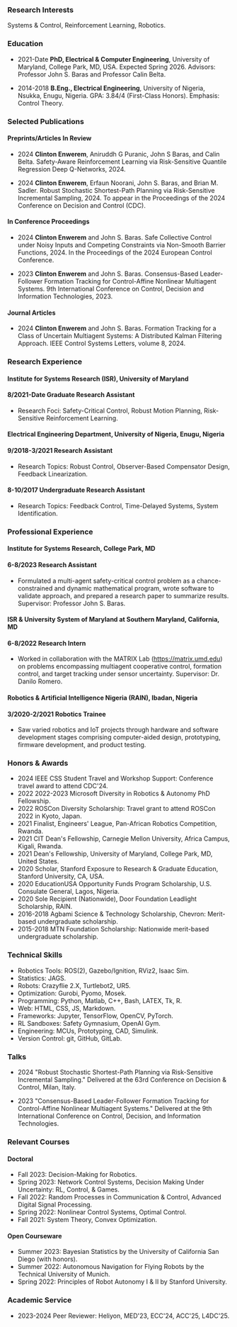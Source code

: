 ### Research Interests

Systems & Control, Reinforcement Learning, Robotics.

### Education

- 2021-Date **PhD, Electrical & Computer Engineering**, University of Maryland, College Park, MD, USA. Expected Spring 2026. Advisors: Professor John S. Baras and Professor Calin Belta.

- 2014-2018 **B.Eng., Electrical Engineering**, University of Nigeria, Nsukka, Enugu, Nigeria. GPA: 3.84/4 (First-Class Honors). Emphasis: Control Theory.

### Selected Publications

#### Preprints/Articles In Review

- 2024 **Clinton Enwerem**, Aniruddh G Puranic, John S Baras, and Calin Belta. Safety-Aware Reinforcement Learning via Risk-Sensitive Quantile Regression Deep Q-Networks, 2024.

- 2024 **Clinton Enwerem**, Erfaun Noorani, John S. Baras, and Brian M. Sadler. Robust Stochastic Shortest-Path Planning via Risk-Sensitive Incremental Sampling, 2024. To appear in the Proceedings of the 2024 Conference on Decision and Control (CDC).

#### In Conference Proceedings

- 2024 **Clinton Enwerem** and John S. Baras. Safe Collective Control under Noisy Inputs and Competing Constraints via Non-Smooth Barrier Functions, 2024. In the Proceedings of the 2024 European Control Conference.

- 2023 **Clinton Enwerem** and John S. Baras. Consensus-Based Leader-Follower Formation Tracking for Control-Affine Nonlinear Multiagent Systems. 9th International Conference on Control, Decision and Information Technologies, 2023.

#### Journal Articles

- 2024 **Clinton Enwerem** and John S. Baras. Formation Tracking for a Class of Uncertain Multiagent Systems: A Distributed Kalman Filtering Approach. IEEE Control Systems Letters, volume 8, 2024.

### Research Experience

#### Institute for Systems Research (ISR), University of Maryland

#### 8/2021-Date Graduate Research Assistant

- Research Foci: Safety-Critical Control, Robust Motion Planning, Risk-Sensitive Reinforcement Learning.

#### Electrical Engineering Department, University of Nigeria, Enugu, Nigeria

#### 9/2018-3/2021 Research Assistant

- Research Topics: Robust Control, Observer-Based Compensator Design, Feedback Linearization.

#### 8-10/2017 Undergraduate Research Assistant

- Research Topics: Feedback Control, Time-Delayed Systems, System Identification.

### Professional Experience

#### Institute for Systems Research, College Park, MD

#### 6-8/2023 Research Assistant

- Formulated a multi-agent safety-critical control problem as a chance-constrained and dynamic mathematical program, wrote software to validate approach, and prepared a research paper to summarize results. Supervisor: Professor John S. Baras.

#### ISR & University System of Maryland at Southern Maryland, California, MD

#### 6-8/2022 Research Intern

- Worked in collaboration with the MATRIX Lab (https://matrix.umd.edu) on problems encompassing multiagent cooperative control, formation control, and target tracking under sensor uncertainty. Supervisor: Dr. Danilo Romero.

#### Robotics & Artificial Intelligence Nigeria (RAIN), Ibadan, Nigeria
#### 3/2020-2/2021 Robotics Trainee

- Saw varied robotics and IoT projects through hardware and software development stages comprising computer-aided design, prototyping, firmware development, and product testing.

### Honors & Awards

- 2024 IEEE CSS Student Travel and Workshop Support: Conference travel award to attend CDC'24.
- 2022 2022-2023 Microsoft Diversity in Robotics & Autonomy PhD Fellowship.
- 2022 ROSCon Diversity Scholarship: Travel grant to attend ROSCon 2022 in Kyoto, Japan.
- 2021 Finalist, Engineers' League, Pan-African Robotics Competition, Rwanda.
- 2021 CIT Dean's Fellowship, Carnegie Mellon University, Africa Campus, Kigali, Rwanda.
- 2021 Dean's Fellowship, University of Maryland, College Park, MD, United States.
- 2020 Scholar, Stanford Exposure to Research & Graduate Education, Stanford University, CA, USA.
- 2020 EducationUSA Opportunity Funds Program Scholarship, U.S. Consulate General, Lagos, Nigeria.
- 2020 Sole Recipient (Nationwide), Door Foundation Leadlight Scholarship, RAIN.
- 2016-2018 Agbami Science & Technology Scholarship, Chevron: Merit-based undergraduate scholarship.
- 2015-2018 MTN Foundation Scholarship: Nationwide merit-based undergraduate scholarship.

### Technical Skills

- Robotics Tools: ROS(2), Gazebo/Ignition, RViz2, Isaac Sim. 
- Statistics: JAGS.
- Robots: Crazyflie 2.X, Turtlebot2, UR5. 
- Optimization: Gurobi, Pyomo, Mosek.
- Programming: Python, Matlab, C++, Bash, LATEX, Tk, R. 
- Web: HTML, CSS, JS, Markdown.
- Frameworks: Jupyter, TensorFlow, OpenCV, PyTorch. 
- RL Sandboxes: Safety Gymnasium, OpenAI Gym.
- Engineering: MCUs, Prototyping, CAD, Simulink. 
- Version Control: git, GitHub, GitLab.

### Talks

- 2024 "Robust Stochastic Shortest-Path Planning via Risk-Sensitive Incremental Sampling." Delivered at the 63rd Conference on Decision & Control, Milan, Italy.

- 2023 "Consensus-Based Leader-Follower Formation Tracking for Control-Affine Nonlinear Multiagent Systems." Delivered at the 9th International Conference on Control, Decision, and Information Technologies.

### Relevant Courses

#### Doctoral

- Fall 2023: Decision-Making for Robotics.
- Spring 2023: Network Control Systems, Decision Making Under Uncertainty: RL, Control, & Games.
- Fall 2022: Random Processes in Communication & Control, Advanced Digital Signal Processing.
- Spring 2022: Nonlinear Control Systems, Optimal Control.
- Fall 2021: System Theory, Convex Optimization.

#### Open Courseware

- Summer 2023: Bayesian Statistics by the University of California San Diego (with honors).
- Summer 2022: Autonomous Navigation for Flying Robots by the Technical University of Munich.
- Spring 2022: Principles of Robot Autonomy I & II by Stanford University.

### Academic Service

- 2023-2024 Peer Reviewer: Heliyon, MED'23, ECC'24, ACC'25, L4DC'25.

